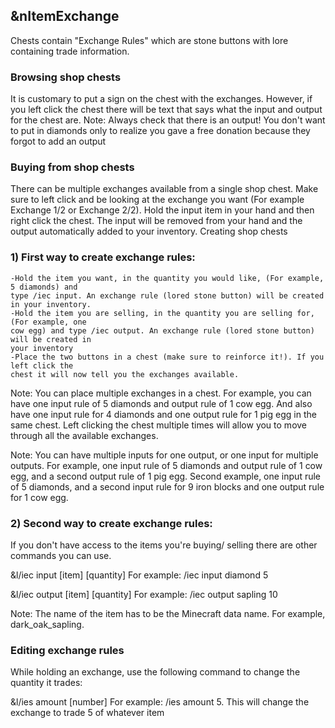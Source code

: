 ## &nItemExchange

Chests contain "Exchange Rules" which are stone buttons with lore containing trade information.

### Browsing shop chests

It is customary to put a sign on the chest with the exchanges. However, if you left click the 
chest there will be text that says what the input and output for the chest are. Note: Always 
check that there is an output! You don't want to put in diamonds only to realize you gave a 
free donation because they forgot to add an output

### Buying from shop chests

There can be multiple exchanges available from a single shop chest. Make sure to left click 
and be looking at the exchange you want (For example Exchange 1/2 or Exchange 2/2). Hold the 
input item in your hand and then right click the chest. The input will be removed from your
hand and the output automatically added to your inventory.
Creating shop chests

### 1) First way to create exchange rules:

    -Hold the item you want, in the quantity you would like, (For example, 5 diamonds) and 
    type /iec input. An exchange rule (lored stone button) will be created in your inventory.
    -Hold the item you are selling, in the quantity you are selling for, (For example, one 
    cow egg) and type /iec output. An exchange rule (lored stone button) will be created in 
    your inventory
    -Place the two buttons in a chest (make sure to reinforce it!). If you left click the 
    chest it will now tell you the exchanges available.

Note: You can place multiple exchanges in a chest. For example, you can have one input rule 
of 5 diamonds and output rule of 1 cow egg. And also have one input rule for 4 diamonds and
one output rule for 1 pig egg in the same chest. Left clicking the chest multiple times will
allow you to move through all the available exchanges.

Note: You can have multiple inputs for one output, or one input for multiple outputs. For example, 
one input rule of 5 diamonds and output rule of 1 cow egg, and a second output rule of 1 pig egg. 
Second example, one input rule of 5 diamonds, and a second input rule for 9 iron blocks and one 
output rule for 1 cow egg.

### 2) Second way to create exchange rules:

If you don't have access to the items you're buying/ selling there are other commands you can use.

&l/iec input [item] [quantity]
For example: /iec input diamond 5

&l/iec output [item] [quantity]
For example: /iec output sapling 10

Note: The name of the item has to be the Minecraft data name. For example, dark_oak_sapling.

### Editing exchange rules

While holding an exchange, use the following command to change the quantity it trades:

&l/ies amount [number]
For example: /ies amount 5. This will change the exchange to trade 5 of whatever item 
